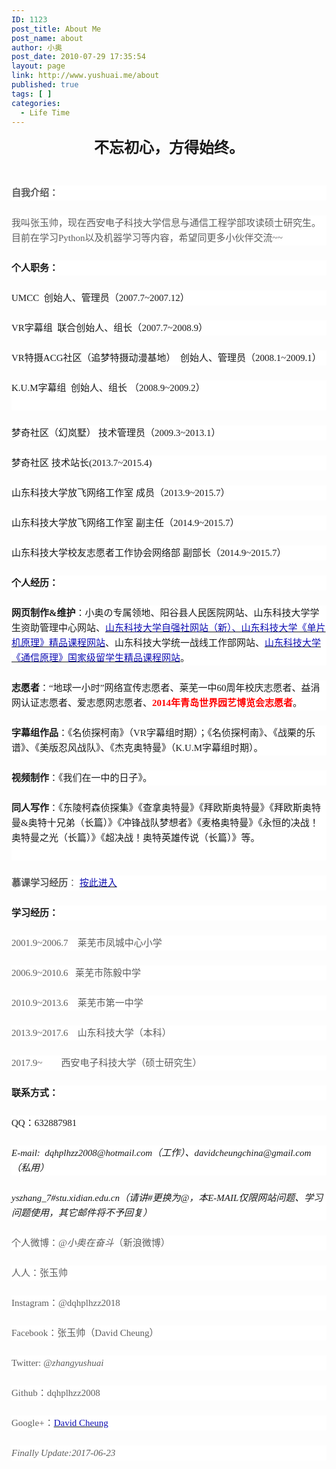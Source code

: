 ```yaml
---
ID: 1123
post_title: About Me
post_name: about
author: 小奥
post_date: 2010-07-29 17:35:54
layout: page
link: http://www.yushuai.me/about
published: true
tags: [ ]
categories:
  - Life Time
---
```

<p style="text-align: center;"><span style="font-family: arial black,sans-serif;"><strong><span style="font-size: 18pt;">不忘初心，方得始终。</span></strong></span></p><p><br/></p><p style="margin-top:0;margin-right:0;margin-bottom:24px;margin-left: 0;line-height:24px;background:white"><strong><span style="font-size:15px;font-family:宋体;color:#5D5D5D">自我介绍：</span></strong></p><p style="margin-top:0;margin-right:0;margin-bottom:24px;margin-left: 0;line-height:24px;background:white"><strong><span style="font-size:15px;font-family:宋体;color:#5D5D5D;font-weight:normal">我叫张玉帅，现在西安电子科技大学信息与通信工程学部攻读硕士研究生。目前在学习Python以及机器学习等内容</span></strong><strong><span style="font-size:15px;font-family:宋体;color:#5D5D5D;font-weight:normal">，希望同更多小伙伴交流</span></strong><strong><span style="font-size:15px;font-family:&#39;Roboto Slab&#39;,serif;color:#5D5D5D;font-weight:normal">~~</span></strong></p><p style="margin: 0 0 24px;line-height: 24px;box-sizing: inherit;background: white"><span style="box-sizing: inherit"><strong><span style="font-size: 15px;font-family: 宋体">个人职务：</span></strong></span></p><p style="margin: 0 0 24px;line-height: 24px;box-sizing: inherit;background: white"><span style="box-sizing: inherit"><span style="font-size: 15px;font-family: &#39;Roboto Slab&#39;, serif">UMCC&nbsp; </span><span style="font-size: 15px">创始人、管理员（</span><span style="font-size: 15px;font-family: &#39;Roboto Slab&#39;, serif">2007.7~2007.12</span><span style="font-size: 15px">）</span></span></p><p style="margin: 0 0 24px;line-height: 24px;box-sizing: inherit;background: white"><span style="box-sizing: inherit"><span style="font-size: 15px;font-family: &#39;Roboto Slab&#39;, serif">VR</span><span style="font-size: 15px">字幕组</span><span style="font-size: 15px;font-family: &#39;Roboto Slab&#39;, serif">&nbsp; </span><span style="font-size: 15px">联合创始人、组长（</span><span style="font-size: 15px;font-family: &#39;Roboto Slab&#39;, serif">2007.7~2008.9</span><span style="font-size: 15px">）</span></span></p><p style="margin: 0 0 24px;line-height: 24px;box-sizing: inherit;background: white"><span style="box-sizing: inherit"><span style="font-size: 15px;font-family: &#39;Roboto Slab&#39;, serif">VR</span><span style="font-size: 15px">特摄</span><span style="font-size: 15px;font-family: &#39;Roboto Slab&#39;, serif">ACG</span><span style="font-size: 15px">社区（追梦特摄动漫基地）</span><span style="font-size: 15px;font-family: &#39;Roboto Slab&#39;, serif">&nbsp; </span><span style="font-size: 15px">创始人、管理员（</span><span style="font-size: 15px;font-family: &#39;Roboto Slab&#39;, serif">2008.1~2009.1</span><span style="font-size: 15px">）</span></span></p><p style="margin: 0 0 24px;line-height: 24px;box-sizing: inherit;background: white"><span style="box-sizing: inherit"><span style="font-size: 15px;font-family: &#39;Roboto Slab&#39;, serif">K.U.M</span><span style="font-size: 15px">字幕组</span><span style="font-size: 15px;font-family: &#39;Roboto Slab&#39;, serif">&nbsp; </span><span style="font-size: 15px">创始人、组长</span> <span style="font-size: 15px">（</span><span style="font-size: 15px;font-family: &#39;Roboto Slab&#39;, serif">2008.9~2009.2</span><span style="font-size: 15px">）</span><span style="font-size: 15px;font-family: &#39;Roboto Slab&#39;, serif"><br/> <br/> </span></span></p><p style="margin: 0 0 24px;line-height: 24px;box-sizing: inherit;background: white"><span style="box-sizing: inherit"><span style="font-size: 15px">梦奇社区（幻岚墅）</span> <span style="font-size: 15px">技术管理员（</span><span style="font-size: 15px;font-family: &#39;Roboto Slab&#39;, serif">2009.3~2013.1</span><span style="font-size: 15px">）</span></span></p><p style="margin: 0 0 24px;line-height: 24px;box-sizing: inherit;background: white"><span style="box-sizing: inherit"><span style="font-size: 15px">梦奇社区</span> <span style="font-size: 15px">技术站长</span><span style="font-size: 15px;font-family: &#39;Roboto Slab&#39;, serif">(2013.7~2015.4)</span></span></p><p style="margin: 0 0 24px;line-height: 24px;box-sizing: inherit;background: white"><span style="box-sizing: inherit"><span style="font-size: 15px">山东科技大学放飞网络工作室</span> <span style="font-size: 15px">成员（</span><span style="font-size: 15px;font-family: &#39;Roboto Slab&#39;, serif">2013.9~2015.7</span><span style="font-size: 15px">）</span></span></p><p style="margin: 0 0 24px;line-height: 24px;box-sizing: inherit;background: white"><span style="box-sizing: inherit"><span style="font-size: 15px">山东科技大学放飞网络工作室</span> <span style="font-size: 15px">副主任（</span><span style="font-size: 15px;font-family: &#39;Roboto Slab&#39;, serif">2014.9~2015.7</span><span style="font-size: 15px">）</span></span></p><p style="margin: 0 0 24px;line-height: 24px;box-sizing: inherit;background: white"><span style="box-sizing: inherit"><span style="font-size: 15px">山东科技大学校友志愿者工作协会网络部</span> <span style="font-size: 15px">副部长（</span><span style="font-size: 15px;font-family: &#39;Roboto Slab&#39;, serif">2014.9~2015.7</span><span style="font-size: 15px">）</span></span></p><p style="margin: 0 0 24px;line-height: 24px;box-sizing: inherit;background: white"><span style="box-sizing: inherit"><strong style="box-sizing: inherit"><span style="font-size: 15px;font-family: 宋体">个人经历：</span></strong></span></p><p style="margin: 0 0 24px;line-height: 24px;box-sizing: inherit;background: white"><span style="box-sizing: inherit"><strong style="box-sizing: inherit"><span style="font-size: 15px;font-family: 宋体">网页制作</span></strong><strong><span style="font-size: 15px;font-family: &#39;Roboto Slab&#39;, serif">&amp;</span></strong><strong><span style="font-size: 15px;font-family: 宋体">维护</span></strong><span style="font-size: 15px">：小奥の专属领地、<span style="box-sizing: inherit">阳谷县人民医院网站、</span>山东科技大学学生资助管理中心网站、</span><span style="font-size: 15px;font-family: &#39;Roboto Slab&#39;, serif"><a href="http://xsgzb.sdust.edu.cn/zqs" target="_blank" style="box-sizing: inherit"><span style="font-family:宋体;color:#0E0EB2">山东科技大学自强社网站（新）、</span></a><a href="http://xindian.sdust.edu.cn/NewWeb/dpj/" target="_blank" style="box-sizing: inherit"><span style="font-family:宋体;color:#0E0EB2">山东科技大学《单片机原理》精品课程网站</span></a></span><span style="font-size: 15px">、山东科技大学统一战线工作部网站、</span><span style="font-size: 15px;font-family: &#39;Roboto Slab&#39;, serif"><a href="http://dzxy.sdust.edu.cn/jpkc/poc" target="_blank" style="box-sizing: inherit"><span style="font-family:宋体;color:#0E0EB2">山东科技大学《通信原理》国家级留学生精品课程网站</span></a></span><span style="font-size: 15px">。</span></span></p><p style="margin: 0 0 24px;line-height: 24px;box-sizing: inherit;background: white"><span style="box-sizing: inherit"><strong style="box-sizing: inherit"><span style="font-size: 15px;font-family: 宋体">志愿者</span></strong><span style="font-size: 15px">：</span><span style="font-size: 15px;font-family: &#39;Roboto Slab&#39;, serif">“</span><span style="font-size: 15px">地球一小时</span><span style="font-size: 15px;font-family: &#39;Roboto Slab&#39;, serif">”</span><span style="font-size: 15px">网络宣传志愿者、莱芜一中</span><span style="font-size: 15px;font-family: &#39;Roboto Slab&#39;, serif">60</span><span style="font-size: 15px">周年校庆志愿者、益涓网认证志愿者、爱志愿网志愿者、<span style="box-sizing: inherit; font-size: 15px; color: #FF0000;"><strong style="box-sizing: inherit"><span style="font-size: 15px; font-family: &quot;Roboto Slab&quot;, serif;">2014</span></strong><strong><span style="font-size: 15px; font-family: 宋体;">年青岛世界园艺博览会志愿者</span></strong></span></span><span style="font-size: 15px">。</span></span></p><p style="margin: 0 0 24px;line-height: 24px;box-sizing: inherit;background: white"><span style="box-sizing: inherit"><strong style="box-sizing: inherit"><span style="font-size: 15px;font-family: 宋体">字幕组作品</span></strong><span style="font-size: 15px">：《名侦探柯南》（</span><span style="font-size: 15px;font-family: &#39;Roboto Slab&#39;, serif">VR</span><span style="font-size: 15px">字幕组时期）；《名侦探柯南》、《战栗的乐谱》、《美版忍风战队》、《杰克奥特曼》（</span><span style="font-size: 15px;font-family: &#39;Roboto Slab&#39;, serif">K.U.M</span><span style="font-size: 15px">字幕组时期）。</span></span></p><p style="margin: 0 0 24px;line-height: 24px;box-sizing: inherit;background: white"><span style="box-sizing: inherit"><strong style="box-sizing: inherit"><span style="font-size: 15px;font-family: 宋体">视频制作</span></strong><span style="font-size: 15px">：《我们在一中的日子》。</span></span></p><p style="margin: 0 0 24px;line-height: 24px;box-sizing: inherit;background: white"><span style="box-sizing: inherit"><strong style="box-sizing: inherit"><span style="font-size: 15px;font-family: 宋体">同人写作</span></strong><span style="font-size: 15px">：《东陵柯森侦探集》《查拿奥特曼》《拜欧斯奥特曼》《拜欧斯奥特曼</span><span style="font-size: 15px;font-family: &#39;Roboto Slab&#39;, serif">&amp;</span><span style="font-size: 15px">奥特十兄弟（长篇）》《冲锋战队梦想者》《麦格奥特曼》《永恒的决战！奥特曼之光（长篇）》《超决战！奥特英雄传说（长篇）》等。</span><span style="font-size: 15px;font-family: &#39;Roboto Slab&#39;, serif"><br/> <br/> </span></span></p><p style="margin: 0 0 24px;line-height: 24px;box-sizing: inherit;background: white"><span style="box-sizing: inherit"><strong><span style="font-size:15px;font-family: 宋体;color:#5D5D5D">慕课学习经历</span></strong><span style="font-size:15px;color:#5D5D5D">：</span><span style="font-size:15px;font-family:&#39;Roboto Slab&#39;,serif;color:#5D5D5D">&nbsp;</span><span style="font-size:15px;font-family:&#39;Roboto Slab&#39;,serif;color:#5D5D5D"><a href="http://www.yushuai.me/moocs" target="_blank" style="box-sizing: inherit"><span style="font-family:宋体;color:#0E0EB2">按此进入</span></a></span></span></p><p style="margin: 0 0 24px;line-height: 24px;box-sizing: inherit;background: white"><span style="box-sizing: inherit"><strong style="box-sizing: inherit"><span style="font-size: 15px;font-family: 宋体">学习经历：</span></strong></span></p><p style="margin: 0 0 24px;line-height: 24px;box-sizing: inherit;background: white"><span style="font-size:15px;font-family:&#39;Roboto Slab&#39;,serif;color:#5D5D5D">2001.9~2006.7 &nbsp; &nbsp;</span><span style="font-size:15px;color:#5D5D5D">莱芜市凤城中心小学</span></p><p style="margin: 0 0 24px;line-height: 24px;box-sizing: inherit;background: white"><span style="font-size:15px;font-family:&#39;Roboto Slab&#39;,serif;color:#5D5D5D">2006.9~2010.6&nbsp;&nbsp;&nbsp;</span><span style="font-size:15px;color:#5D5D5D">莱芜市陈毅中学</span></p><p style="margin: 0 0 24px;line-height: 24px;box-sizing: inherit;background: white"><span style="font-size:15px;font-family:&#39;Roboto Slab&#39;,serif;color:#5D5D5D">2010.9~2013.6 &nbsp; &nbsp;</span><span style="font-size:15px;color:#5D5D5D">莱芜市第一中学</span></p><p style="margin: 0 0 24px;line-height: 24px;box-sizing: inherit;background: white"><span style="font-size:15px;font-family:&#39;Roboto Slab&#39;,serif;color:#5D5D5D">2013.9~2017.6 &nbsp; &nbsp;</span><span style="font-size:15px;color:#5D5D5D">山东科技大学（本科）</span></p><p style="margin: 0 0 24px;line-height: 24px;box-sizing: inherit;background: white"><span style="font-size:15px;font-family:&#39;Roboto Slab&#39;,serif;color:#5D5D5D">2017.9~ &nbsp; &nbsp; &nbsp; &nbsp;</span><span style="font-size:15px;color:#5D5D5D">西安电子科技大学（硕士研究生）</span></p><p style="margin: 0 0 24px;line-height: 24px;box-sizing: inherit;background: white"><strong style="box-sizing: inherit"><span style="box-sizing: inherit"><span style="font-size: 15px;font-family: 宋体">联系方式：</span></span></strong></p><p style="margin: 0 0 24px;line-height: 24px;box-sizing: inherit;background: white"><span style="box-sizing: inherit"><span style="font-size: 15px;font-family: &#39;Roboto Slab&#39;, serif">QQ</span><span style="font-size: 15px">：</span><span style="font-size: 15px;font-family: &#39;Roboto Slab&#39;, serif">632887981</span></span></p><p style="margin: 0 0 24px;line-height: 24px;box-sizing: inherit;background: white"><em style="box-sizing: inherit"><span style="box-sizing: inherit"><span style="font-size: 15px;font-family: &#39;Roboto Slab&#39;, serif">E-mail: &nbsp;dqhplhzz2008@hotmail.com</span></span></em><em><span style="font-size: 15px;font-family: 宋体">（工作）、</span><span style="font-size: 15px;"><span style="font-family:Roboto Slab, serif">davidcheungchina@gmail.com</span></span></em><em><span style="font-size: 15px;font-family: 宋体">（私用）</span></em></p><p style="margin: 0 0 24px;line-height: 24px;box-sizing: inherit;background: white"><em><span style="font-size: 15px;font-family: 宋体">yszhang_7#stu.xidian.edu.cn（请讲#更换为@，本E-MAIL仅限网站问题、学习问题使用，其它邮件将不予回复）</span></em></p><p style="margin: 0 0 24px;line-height: 24px;box-sizing: inherit;background: white"><span style="font-size:15px;color:#5D5D5D">个人微博：</span><em style="box-sizing: inherit"><span style="font-size:15px;font-family:&#39;Roboto Slab&#39;,serif;color:#5D5D5D">@</span></em><em><span style="font-size:15px;font-family: 宋体;color:#5D5D5D">小奥在奋斗</span></em><span style="font-size: 15px;color:#5D5D5D">（新浪微博）</span></p><p style="margin: 0 0 24px;line-height: 24px;box-sizing: inherit;background: white"><span style="font-size:15px;color:#5D5D5D">人人：张玉帅</span></p><p style="margin: 0 0 24px;line-height: 24px;box-sizing: inherit;background: white"><span style="font-size:15px;font-family:&#39;Roboto Slab&#39;,serif;color:#5D5D5D">Instagram</span><span style="font-size:15px;color:#5D5D5D">：</span><span style="font-size:15px;font-family:&#39;Roboto Slab&#39;,serif;color:#5D5D5D">@dqhplhzz2018</span></p><p style="margin: 0 0 24px;line-height: 24px;box-sizing: inherit;background: white"><span style="font-size:15px;font-family:&#39;Roboto Slab&#39;,serif;color:#5D5D5D">Facebook</span><span style="font-size:15px;color:#5D5D5D">：张玉帅（</span><span style="font-size: 15px;font-family:&#39;Roboto Slab&#39;,serif;color:#5D5D5D">David Cheung</span><span style="font-size:15px;color:#5D5D5D">）</span></p><p style="margin: 0 0 24px;line-height: 24px;box-sizing: inherit;background: white"><span style="font-size:15px;font-family:&#39;Roboto Slab&#39;,serif;color:#5D5D5D">Twitter:&nbsp;<em style="box-sizing: inherit">@zhangyushuai</em></span></p><p style="margin: 0 0 24px;line-height: 24px;box-sizing: inherit;background: white"><span style="font-size:15px;font-family:&#39;Roboto Slab&#39;,serif;color:#5D5D5D">Github</span><span style="font-size:15px;color:#5D5D5D">：</span><span style="font-size:15px;font-family:&#39;Roboto Slab&#39;,serif;color:#5D5D5D">dqhplhzz2008</span></p><p style="margin: 0 0 24px;line-height: 24px;box-sizing: inherit;background: white"><span style="font-size:15px;font-family:&#39;Roboto Slab&#39;,serif;color:#5D5D5D">Google+</span><span style="font-size:15px;color:#5D5D5D">：</span><span style="font-size:15px;font-family:&#39;Roboto Slab&#39;,serif;color:#5D5D5D"><a href="https://plus.google.com/101000856411655378254" target="_blank" style="box-sizing: inherit"><span style="color:#0E0EB2">David Cheung</span></a></span></p><p style="margin: 0 0 24px;line-height: 24px;box-sizing: inherit;background: white"><em style="box-sizing: inherit"><span style="font-size:15px;font-family:&#39;Roboto Slab&#39;,serif;color:#5D5D5D">Finally Update:2017-06-23</span></em></p><p>&nbsp;</p><p><br/></p>